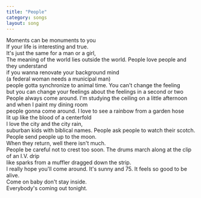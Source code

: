 ```yaml
---
title: "People"
category: songs
layout: song
---
```


Moments can be monuments to you  
If your life is interesting and true.  
It's just the same for a man or a girl,  
The meaning of the world lies outside the world. People love people and they understand  
if you wanna renovate your background mind  
(a federal woman needs a municipal man)  
people gotta synchronize to animal time. You can't change the feeling  
but you can change your feelings about the feelings in a second or two  
People always come around. I'm studying the ceiling on a little afternoon  
and when I paint my dining room  
people gonna come around. I love to see a rainbow from a garden hose  
lit up like the blood of a centerfold  
I love the city and the city rain,  
suburban kids with biblical names. People ask people to watch their scotch.  
People send people up to the moon.  
When they return, well there isn't much.  
People be careful not to crest too soon. The drums march along at the clip of an I.V. drip  
like sparks from a muffler dragged down the strip.  
I really hope you'll come around. It's sunny and 75. It feels so good to be alive.  
Come on baby don't stay inside.  
Everybody's coming out tonight.
